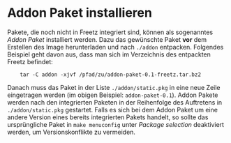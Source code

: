 # Addon Paket installieren

Pakete, die noch nicht in Freetz integriert sind, können als sogenanntes
*Addon Paket* installiert werden. Dazu das gewünschte Paket **vor** dem
Erstellen des Image herunterladen und nach `./addon` entpacken.
Folgendes Beispiel geht davon aus, dass man sich im Verzeichnis des
entpackten Freetz befindet:

```
	tar -C addon -xjvf /pfad/zu/addon-paket-0.1-freetz.tar.bz2
```

Danach muss das Paket in der Liste `./addon/static.pkg` in eine neue
Zeile eingetragen werden (im obigen Beispiel: `addon-paket-0.1`). Addon
Pakete werden nach den integrierten Paketen in der Reihenfolge des
Auftretens in `./addon/static.pkg` gestartet. Falls es sich bei dem
Addon Paket um eine andere Version eines bereits integrierten Pakets
handelt, so sollte das ursprüngliche Paket in `make menuconfig` unter
*Package selection* deaktiviert werden, um Versionskonflikte zu
vermeiden.


